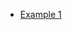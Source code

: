 
- [Example 1](https://develop.viscuit.com/env/view.html?control=edit%3A00300015%3A4305%2F1-1%2F006.json%3A1-1%3A)
